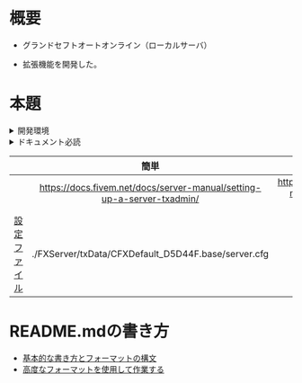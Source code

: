 # 概要
- グランドセフトオートオンライン（ローカルサーバ）

- 拡張機能を開発した。
# 本題
<details>

<summary>開発環境</summary>

|エディター|言語|バージョン管理|データベース|
|:---|:---|:---|:---|
|vscode|Lua|gitbash|mysql|

</details>

<details>

<summary>ドキュメント必読</summary>

||Lua-document-version5.3|
|:---:|:---:|
|英語|http://www.lua.org/manual/5.3/|
|日本語|http://milkpot.sakura.ne.jp/lua/lua53_manual_ja.html#contents|

||mysql-document-version8.0|
|:---:|:---:|
|日本語|https://dev.mysql.com/doc/refman/8.0/ja/|

||fiveM-document|
|:---:|:---:|
|英語|https://docs.fivem.net/docs/|

</details>

||簡単|難しい|
|:---:|:---:|:---:|
||https://docs.fivem.net/docs/server-manual/setting-up-a-server-txadmin/|https://docs.fivem.net/docs/server-manual/setting-up-a-server-vanilla/|
|[設定ファイル](https://github.com/kakusan0/server-data-key/blob/main/server.cfg)|./FXServer/txData/CFXDefault_D5D44F.base/server.cfg|./server-data/server.cfg|

# README.mdの書き方
- [基本的な書き方とフォーマットの構文](https://docs.github.com/ja/get-started/writing-on-github/getting-started-with-writing-and-formatting-on-github/basic-writing-and-formatting-syntax)
- [高度なフォーマットを使用して作業する](https://docs.github.com/ja/get-started/writing-on-github/working-with-advanced-formatting)
